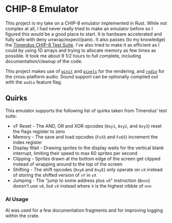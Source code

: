 # CHIP-8 Emulator

This project is my take on a CHIP-8 emulator implemented in Rust. While not complex at all, I had never really tried to make an emulator before so I figured this would be a good place to start. It is hardware accelerated and fully safe with deny unwrap/expect/panic. It also passes (to my knowledge) the [Timendus CHIP-8 Test Suite](https://github.com/Timendus/chip8-test-suite). I've also tried to make it as efficient as I could by using 1D arrays and trying to allocate memory as few times as possible. It took me about 9 1/2 hours to full complete, including documentation/cleanup of the code.

This project makes use of [`winit`](https://github.com/rust-windowing/winit) and [`pixels`](https://github.com/parasyte/pixels) for the rendering, and [`rodio`](https://github.com/RustAudio/rodio) for the cross-platform audio. Sound support can be optionally compiled out with the `audio` feature flag.

## Quirks

This emulator supports the following list of quirks taken from Timendus' test suite:

- vF Reset - The AND, OR and XOR opcodes (`8xy1`, `8xy2`, and `8xy3`) reset the flags register to zero
- Memory - The save and load opcodes (`Fx55` and `Fx65`) increment the index register
- Display Wait - Drawing sprites to the display waits for the vertical blank interrupt, limiting their speed to max 60 sprites per second
- Clipping - Sprites drawn at the bottom edge of the screen get clipped instead of wrapping around to the top of the screen
- Shifting - The shift opcodes (`8xy6` and `8xyE`) only operate on `vX` instead of storing the shifted version of `vY` in `vX`
- Jumping - The "jump to some address plus `v0`" instruction (`Bnnn`) doesn't use `v0`, but `vX` instead where `X` is the highest nibble of `nnn`

### AI Usage

AI was used for a few documentation fragments and for improving logging within the crate.
